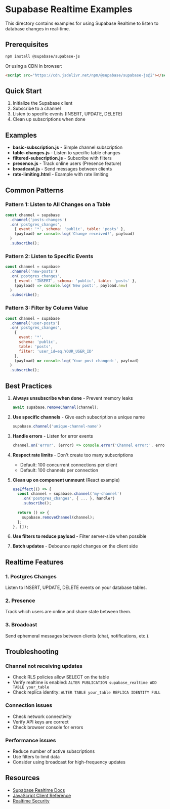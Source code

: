 # Supabase Realtime Examples

This directory contains examples for using Supabase Realtime to listen to database changes in real-time.

## Prerequisites

```bash
npm install @supabase/supabase-js
```

Or using a CDN in browser:

```html
<script src="https://cdn.jsdelivr.net/npm/@supabase/supabase-js@2"></script>
```

## Quick Start

1. Initialize the Supabase client
2. Subscribe to a channel
3. Listen to specific events (INSERT, UPDATE, DELETE)
4. Clean up subscriptions when done

## Examples

- **basic-subscription.js** - Simple channel subscription
- **table-changes.js** - Listen to specific table changes
- **filtered-subscription.js** - Subscribe with filters
- **presence.js** - Track online users (Presence feature)
- **broadcast.js** - Send messages between clients
- **rate-limiting.html** - Example with rate limiting

## Common Patterns

### Pattern 1: Listen to All Changes on a Table

```javascript
const channel = supabase
  .channel('posts-changes')
  .on('postgres_changes', 
    { event: '*', schema: 'public', table: 'posts' },
    (payload) => console.log('Change received!', payload)
  )
  .subscribe();
```

### Pattern 2: Listen to Specific Events

```javascript
const channel = supabase
  .channel('new-posts')
  .on('postgres_changes',
    { event: 'INSERT', schema: 'public', table: 'posts' },
    (payload) => console.log('New post:', payload.new)
  )
  .subscribe();
```

### Pattern 3: Filter by Column Value

```javascript
const channel = supabase
  .channel('user-posts')
  .on('postgres_changes',
    { 
      event: '*', 
      schema: 'public', 
      table: 'posts',
      filter: 'user_id=eq.YOUR_USER_ID'
    },
    (payload) => console.log('Your post changed:', payload)
  )
  .subscribe();
```

## Best Practices

1. **Always unsubscribe when done** - Prevent memory leaks
   ```javascript
   await supabase.removeChannel(channel);
   ```

2. **Use specific channels** - Give each subscription a unique name
   ```javascript
   supabase.channel('unique-channel-name')
   ```

3. **Handle errors** - Listen for error events
   ```javascript
   channel.on('error', (error) => console.error('Channel error:', error));
   ```

4. **Respect rate limits** - Don't create too many subscriptions
   - Default: 100 concurrent connections per client
   - Default: 100 channels per connection

5. **Clean up on component unmount** (React example)
   ```javascript
   useEffect(() => {
     const channel = supabase.channel('my-channel')
       .on('postgres_changes', { ... }, handler)
       .subscribe();
     
     return () => {
       supabase.removeChannel(channel);
     };
   }, []);
   ```

6. **Use filters to reduce payload** - Filter server-side when possible

7. **Batch updates** - Debounce rapid changes on the client side

## Realtime Features

### 1. Postgres Changes
Listen to INSERT, UPDATE, DELETE events on your database tables.

### 2. Presence
Track which users are online and share state between them.

### 3. Broadcast
Send ephemeral messages between clients (chat, notifications, etc.).

## Troubleshooting

### Channel not receiving updates
- Check RLS policies allow SELECT on the table
- Verify realtime is enabled: `ALTER PUBLICATION supabase_realtime ADD TABLE your_table`
- Check replica identity: `ALTER TABLE your_table REPLICA IDENTITY FULL`

### Connection issues
- Check network connectivity
- Verify API keys are correct
- Check browser console for errors

### Performance issues
- Reduce number of active subscriptions
- Use filters to limit data
- Consider using broadcast for high-frequency updates

## Resources

- [Supabase Realtime Docs](https://supabase.com/docs/guides/realtime)
- [JavaScript Client Reference](https://supabase.com/docs/reference/javascript/subscribe)
- [Realtime Security](https://supabase.com/docs/guides/realtime/security)

